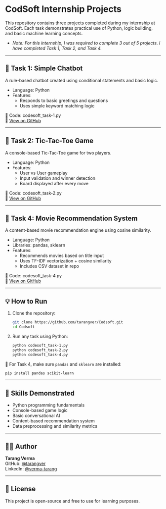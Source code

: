 # CodSoft Internship Projects

This repository contains three projects completed during my internship at CodSoft. Each task demonstrates practical use of Python, logic building, and basic machine learning concepts.

- *Note: For this internship, I was required to complete 3 out of 5 projects. I have completed Task 1, Task 2, and Task 4.*

---

## 🔹 Task 1: Simple Chatbot

A rule-based chatbot created using conditional statements and basic logic.

- Language: Python  
- Features:
  - Responds to basic greetings and questions
  - Uses simple keyword matching logic

📄 Code: codesoft_task-1.py  
🔗 [View on GitHub](https://github.com/tarangver/Codsoft/blob/main/codesoft_task-1.py)

---

## 🔹 Task 2: Tic-Tac-Toe Game

A console-based Tic-Tac-Toe game for two players.

- Language: Python  
- Features:
  - User vs User gameplay
  - Input validation and winner detection
  - Board displayed after every move

📄 Code: codesoft_task-2.py  
🔗 [View on GitHub](https://github.com/tarangver/Codsoft/blob/main/codesoft_task-2.py)

---

## 🔹 Task 4: Movie Recommendation System

A content-based movie recommendation engine using cosine similarity.

- Language: Python  
- Libraries: pandas, sklearn  
- Features:
  - Recommends movies based on title input
  - Uses TF-IDF vectorization + cosine similarity
  - Includes CSV dataset in repo

📄 Code: codesoft_task-4.py  
🔗 [View on GitHub](https://github.com/tarangver/Codsoft/blob/main/codesoft_task-4.py)

---

## 💡 How to Run

1. Clone the repository:
   ```bash
   git clone https://github.com/tarangver/Codsoft.git  
   cd Codsoft

2. Run any task using Python:
   ```bash
   python codesoft_task-1.py  
   python codesoft_task-2.py  
   python codesoft_task-4.py

📌 For Task 4, make sure `pandas` and `sklearn` are installed:
   ```bash
   pip install pandas scikit-learn
```
---

## 🧠 Skills Demonstrated

- Python programming fundamentals  
- Console-based game logic  
- Basic conversational AI  
- Content-based recommendation system  
- Data preprocessing and similarity metrics

---

## 🙋‍♂️ Author

**Tarang Verma**  
GitHub: [@tarangver](https://github.com/tarangver)  
LinkedIn: [@verma-tarang](https://www.linkedin.com/in/verma-tarang/)

---

## 📄 License

This project is open-source and free to use for learning purposes.
